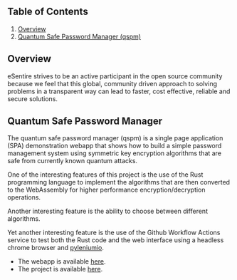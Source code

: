 
## Table of Contents

1. [Overview](#overview)
1. [Quantum Safe Password Manager (qspm)](#quantum-safe-password-manager)

## Overview
eSentire strives to be an active participant in the open source community because we feel that this global,
community driven approach to solving problems in a transparent way can lead to faster, cost effective, reliable
and secure solutions.

## Quantum Safe Password Manager
The quantum safe password manager (qspm) is a single page application (SPA) demonstration
webapp that shows how to build a simple password management system using symmetric key encryption
algorithms that are safe from currently known quantum attacks.

One of the interesting features of this project is the use of the Rust programming language
to implement the algorithms that are then converted to the WebAssembly for higher performance
encryption/decryption operations.

Another interesting feature is the ability to choose between different algorithms.

Yet another interesting feature is the use of the Github Workflow Actions service to
test both the Rust code and the web interface using a headless chrome browser and
[pyleniumio](https://github.com/ElSnoMan/pyleniumio).

* The webapp is available [here](https://esentire.github.io/qspm/).
* The project is available [here](https://github.com/eSentire/qspm).

